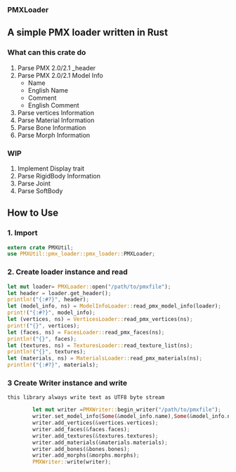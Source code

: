 ### PMXLoader
## A simple PMX loader written in Rust
### What can this crate do
  1. Parse PMX 2.0/2.1 _header
  2. Parse PMX 2.0/2.1 Model Info
      - Name
      - English Name
      - Comment
      - English Comment
  3. Parse vertices Information
  4. Parse Material Information
  5. Parse Bone Information
  6. Parse Morph Information
### WIP
  1. Implement Display trait
  2. Parse RigidBody Information
  3. Parse Joint
  4. Parse SoftBody
## How to Use
### 1. Import
```rust
extern crate PMXUtil;
use PMXUtil::pmx_loader::pmx_loader::PMXLoader;
```
### 2. Create loader instance and read  
```rust
let mut loader= PMXLoader::open("/path/to/pmxfile");
let header = loader.get_header();
println!("{:#?}", header);
let (model_info, ns) = ModelInfoLoader::read_pmx_model_info(loader);
print!("{:#?}", model_info);
let (vertices, ns) = VerticesLoader::read_pmx_vertices(ns);
print!("{}", vertices);
let (faces, ns) = FacesLoader::read_pmx_faces(ns);
println!("{}", faces);
let (textures, ns) = TexturesLoader::read_texture_list(ns);
println!("{}", textures);
let (materials, ns) = MaterialsLoader::read_pmx_materials(ns);
println!("{:#?}", materials);
```
### 3 Create Writer instance and write
    this library always write text as UTF8 byte stream

```rust
        let mut writer =PMXWriter::begin_writer("/path/to/pmxfile");
        writer.set_model_info(Some(&model_info.name),Some(&model_info.name_en),Some(&model_info.comment),Some(&model_info.comment_en));
        writer.add_vertices(&vertices.vertices);
        writer.add_faces(&faces.faces);
        writer.add_textures(&textures.textures);
        writer.add_materials(&materials.materials);
        writer.add_bones(&bones.bones);
        writer.add_morphs(&morphs.morphs);
        PMXWriter::write(writer);
```

